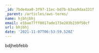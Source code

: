 ```yaml
---
_id: 7bde4aa0-3f97-11ec-bd7b-b3aa9daa331f
_parent: /articles/aws-terms/
name: hjbhjbhj
email: e1bae77ff0017ade173e283b239f50cf
url: bhjbhj
date: '2021-11-07T06:53:59.520Z'
---
```

bdjhebfebb
